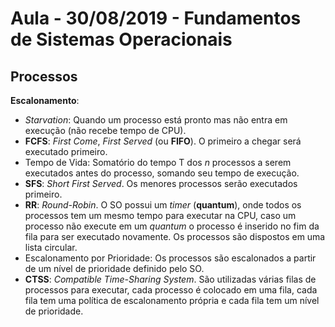# Aula - 30/08/2019 - Fundamentos de Sistemas Operacionais

## Processos

**Escalonamento**:

- _Starvation_: Quando um processo está pronto mas não entra em execução (não
  recebe tempo de CPU).
- **FCFS**: _First Come_, _First Served_ (ou **FIFO**). O primeiro a chegar será
  executado primeiro.
- Tempo de Vida: Somatório do tempo T dos _n_ processos a serem executados antes
  do processo, somando seu tempo de execução.
- **SFS**: _Short First Served_. Os menores processos serão executados primeiro.
- **RR**: _Round-Robin_. O SO possui um _timer_ (**quantum**), onde todos os
  processos tem um mesmo tempo para executar na CPU, caso um processo não
  execute em um _quantum_ o processo é inserido no fim da fila para ser
  executado novamente. Os processos são dispostos em uma lista circular.
- Escalonamento por Prioridade: Os processos são escalonados a partir de um
  nível de prioridade definido pelo SO.
- **CTSS**: _Compatible Time-Sharing System_. São utilizadas várias filas de
  processos para executar, cada processo é colocado em uma fila, cada fila tem
  uma política de escalonamento própria e cada fila tem um nível de prioridade.

